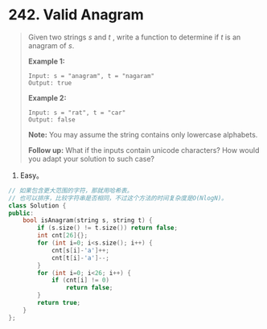 # 242. Valid Anagram

> Given two strings *s* and *t* , write a function to determine if *t* is an anagram of *s*.
>
> **Example 1:**
>
> ```
> Input: s = "anagram", t = "nagaram"
> Output: true
> ```
>
> **Example 2:**
>
> ```
> Input: s = "rat", t = "car"
> Output: false
> ```
>
> **Note:**
> You may assume the string contains only lowercase alphabets.
>
> **Follow up:**
> What if the inputs contain unicode characters? How would you adapt your solution to such case?

1. Easy。

```cpp
// 如果包含更大范围的字符，那就用哈希表。
// 也可以排序，比较字符串是否相同，不过这个方法的时间复杂度是O(NlogN)。
class Solution {
public:
    bool isAnagram(string s, string t) {
        if (s.size() != t.size()) return false;
        int cnt[26]{};
        for (int i=0; i<s.size(); i++) {
            cnt[s[i]-'a']++;
            cnt[t[i]-'a']--;
        }
        for (int i=0; i<26; i++) {
            if (cnt[i] != 0)
                return false;
        }
        return true;
    }
};
```

